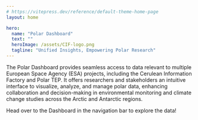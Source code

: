 ```yaml
---
# https://vitepress.dev/reference/default-theme-home-page
layout: home

hero:
  name: "Polar Dashboard"
  text: ""
  heroImage: /assets/CIF-logo.png
  tagline: "Unified Insights, Empowering Polar Research"
---
```


The Polar Dashboard provides seamless access to data relevant to multiple European Space Agency (ESA) projects, including the Cerulean Information Factory and Polar TEP. It offers researchers and stakeholders an intuitive interface to visualize, analyze, and manage polar data, enhancing collaboration and decision-making in environmental monitoring and climate change studies across the Arctic and Antarctic regions.

Head over to the Dashboard in the navigation bar to explore the data!
